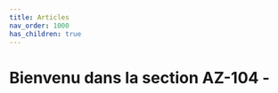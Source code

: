 ```yaml
---
title: Articles
nav_order: 1000
has_children: true
---
```


# Bienvenu dans la section AZ-104 - 


